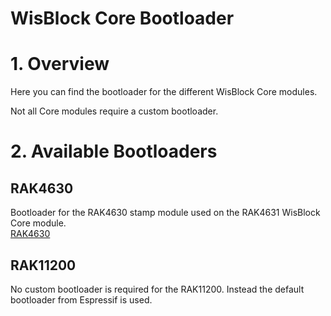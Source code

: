 # WisBlock Core Bootloader 

# 1. Overview

Here you can find the bootloader for the different WisBlock Core modules.

Not all Core modules require a custom bootloader.

# 2. Available Bootloaders

## RAK4630
Bootloader for the RAK4630 stamp module used on the RAK4631 WisBlock Core module.    
[RAK4630](./RAK4630)

## RAK11200
No custom bootloader is required for the RAK11200. Instead the default bootloader from Espressif is used.
